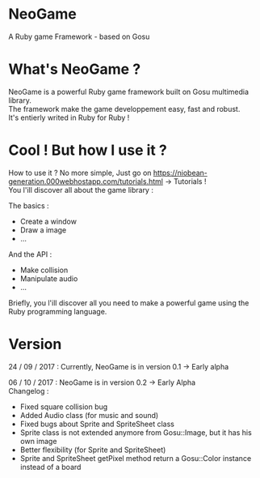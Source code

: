 # NeoGame
A Ruby game Framework - based on Gosu<br />

# What's NeoGame ?
NeoGame is a powerful Ruby game framework built on Gosu multimedia library. <br />
The framework make the game developpement easy, fast and robust. <br />
It's entierly writed in Ruby for Ruby ! <br />

# Cool ! But how I use it ?
How to use it ? No more simple, Just go on https://niobean-generation.000webhostapp.com/tutorials.html -> Tutorials ! <br />
You l'ill discover all about the game library : <br />

The basics :
- Create a window
- Draw a image
- ...

And the API :
- Make collision
- Manipulate audio
- ... 

Briefly, you l'ill discover all you need to make a powerful game using the Ruby programming language.

# Version
24 / 09 / 2017 :
Currently, NeoGame is in version 0.1 -> Early alpha

06 / 10 / 2017 :
NeoGame is in version 0.2 -> Early Alpha<br />
Changelog :
- Fixed square collision bug
- Added Audio class (for music and sound)
- Fixed bugs about Sprite and SpriteSheet class
- Sprite class is not extended anymore from Gosu::Image, but it has his own image
- Better flexibility (for Sprite and SpriteSheet)
- Sprite and SpriteSheet getPixel method return a Gosu::Color instance instead of a board
